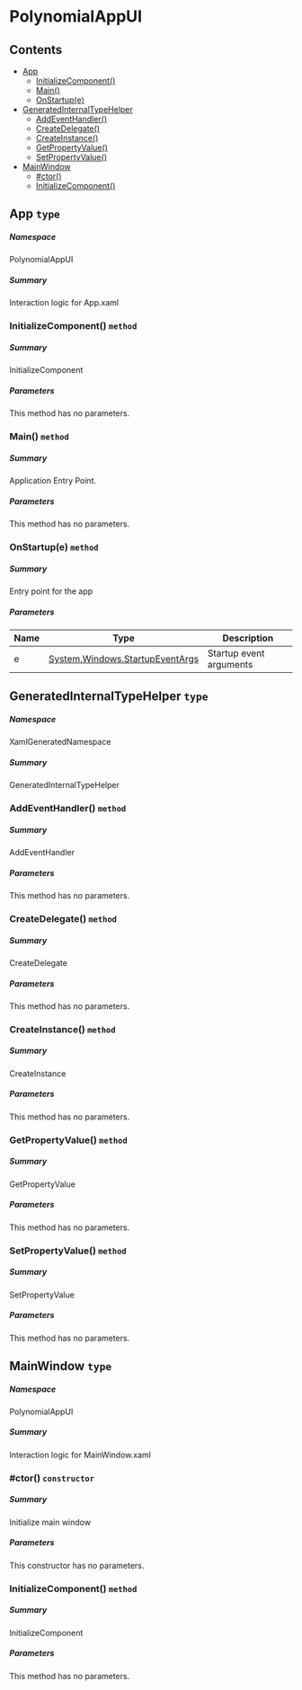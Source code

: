 <a name='assembly'></a>
# PolynomialAppUI

## Contents

- [App](#T-PolynomialAppUI-App 'PolynomialAppUI.App')
  - [InitializeComponent()](#M-PolynomialAppUI-App-InitializeComponent 'PolynomialAppUI.App.InitializeComponent')
  - [Main()](#M-PolynomialAppUI-App-Main 'PolynomialAppUI.App.Main')
  - [OnStartup(e)](#M-PolynomialAppUI-App-OnStartup-System-Windows-StartupEventArgs- 'PolynomialAppUI.App.OnStartup(System.Windows.StartupEventArgs)')
- [GeneratedInternalTypeHelper](#T-XamlGeneratedNamespace-GeneratedInternalTypeHelper 'XamlGeneratedNamespace.GeneratedInternalTypeHelper')
  - [AddEventHandler()](#M-XamlGeneratedNamespace-GeneratedInternalTypeHelper-AddEventHandler-System-Reflection-EventInfo,System-Object,System-Delegate- 'XamlGeneratedNamespace.GeneratedInternalTypeHelper.AddEventHandler(System.Reflection.EventInfo,System.Object,System.Delegate)')
  - [CreateDelegate()](#M-XamlGeneratedNamespace-GeneratedInternalTypeHelper-CreateDelegate-System-Type,System-Object,System-String- 'XamlGeneratedNamespace.GeneratedInternalTypeHelper.CreateDelegate(System.Type,System.Object,System.String)')
  - [CreateInstance()](#M-XamlGeneratedNamespace-GeneratedInternalTypeHelper-CreateInstance-System-Type,System-Globalization-CultureInfo- 'XamlGeneratedNamespace.GeneratedInternalTypeHelper.CreateInstance(System.Type,System.Globalization.CultureInfo)')
  - [GetPropertyValue()](#M-XamlGeneratedNamespace-GeneratedInternalTypeHelper-GetPropertyValue-System-Reflection-PropertyInfo,System-Object,System-Globalization-CultureInfo- 'XamlGeneratedNamespace.GeneratedInternalTypeHelper.GetPropertyValue(System.Reflection.PropertyInfo,System.Object,System.Globalization.CultureInfo)')
  - [SetPropertyValue()](#M-XamlGeneratedNamespace-GeneratedInternalTypeHelper-SetPropertyValue-System-Reflection-PropertyInfo,System-Object,System-Object,System-Globalization-CultureInfo- 'XamlGeneratedNamespace.GeneratedInternalTypeHelper.SetPropertyValue(System.Reflection.PropertyInfo,System.Object,System.Object,System.Globalization.CultureInfo)')
- [MainWindow](#T-PolynomialAppUI-MainWindow 'PolynomialAppUI.MainWindow')
  - [#ctor()](#M-PolynomialAppUI-MainWindow-#ctor 'PolynomialAppUI.MainWindow.#ctor')
  - [InitializeComponent()](#M-PolynomialAppUI-MainWindow-InitializeComponent 'PolynomialAppUI.MainWindow.InitializeComponent')

<a name='T-PolynomialAppUI-App'></a>
## App `type`

##### Namespace

PolynomialAppUI

##### Summary

Interaction logic for App.xaml

<a name='M-PolynomialAppUI-App-InitializeComponent'></a>
### InitializeComponent() `method`

##### Summary

InitializeComponent

##### Parameters

This method has no parameters.

<a name='M-PolynomialAppUI-App-Main'></a>
### Main() `method`

##### Summary

Application Entry Point.

##### Parameters

This method has no parameters.

<a name='M-PolynomialAppUI-App-OnStartup-System-Windows-StartupEventArgs-'></a>
### OnStartup(e) `method`

##### Summary

Entry point for the app

##### Parameters

| Name | Type | Description |
| ---- | ---- | ----------- |
| e | [System.Windows.StartupEventArgs](http://msdn.microsoft.com/query/dev14.query?appId=Dev14IDEF1&l=EN-US&k=k:System.Windows.StartupEventArgs 'System.Windows.StartupEventArgs') | Startup event arguments |

<a name='T-XamlGeneratedNamespace-GeneratedInternalTypeHelper'></a>
## GeneratedInternalTypeHelper `type`

##### Namespace

XamlGeneratedNamespace

##### Summary

GeneratedInternalTypeHelper

<a name='M-XamlGeneratedNamespace-GeneratedInternalTypeHelper-AddEventHandler-System-Reflection-EventInfo,System-Object,System-Delegate-'></a>
### AddEventHandler() `method`

##### Summary

AddEventHandler

##### Parameters

This method has no parameters.

<a name='M-XamlGeneratedNamespace-GeneratedInternalTypeHelper-CreateDelegate-System-Type,System-Object,System-String-'></a>
### CreateDelegate() `method`

##### Summary

CreateDelegate

##### Parameters

This method has no parameters.

<a name='M-XamlGeneratedNamespace-GeneratedInternalTypeHelper-CreateInstance-System-Type,System-Globalization-CultureInfo-'></a>
### CreateInstance() `method`

##### Summary

CreateInstance

##### Parameters

This method has no parameters.

<a name='M-XamlGeneratedNamespace-GeneratedInternalTypeHelper-GetPropertyValue-System-Reflection-PropertyInfo,System-Object,System-Globalization-CultureInfo-'></a>
### GetPropertyValue() `method`

##### Summary

GetPropertyValue

##### Parameters

This method has no parameters.

<a name='M-XamlGeneratedNamespace-GeneratedInternalTypeHelper-SetPropertyValue-System-Reflection-PropertyInfo,System-Object,System-Object,System-Globalization-CultureInfo-'></a>
### SetPropertyValue() `method`

##### Summary

SetPropertyValue

##### Parameters

This method has no parameters.

<a name='T-PolynomialAppUI-MainWindow'></a>
## MainWindow `type`

##### Namespace

PolynomialAppUI

##### Summary

Interaction logic for MainWindow.xaml

<a name='M-PolynomialAppUI-MainWindow-#ctor'></a>
### #ctor() `constructor`

##### Summary

Initialize main window

##### Parameters

This constructor has no parameters.

<a name='M-PolynomialAppUI-MainWindow-InitializeComponent'></a>
### InitializeComponent() `method`

##### Summary

InitializeComponent

##### Parameters

This method has no parameters.
